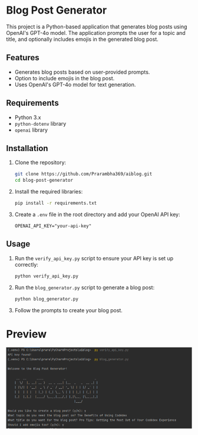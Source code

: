 # Blog Post Generator

This project is a Python-based application that generates blog posts using OpenAI's GPT-4o model. The application prompts the user for a topic and title, and optionally includes emojis in the generated blog post.

## Features

- Generates blog posts based on user-provided prompts.
- Option to include emojis in the blog post.
- Uses OpenAI's GPT-4o model for text generation.

## Requirements

- Python 3.x
- `python-dotenv` library
- `openai` library

## Installation

1. Clone the repository:
    ```sh
    git clone https://github.com/Prarambha369/aiblog.git
    cd blog-post-generator
    ```

2. Install the required libraries:
    ```sh
    pip install -r requirements.txt
    ```

3. Create a `.env` file in the root directory and add your OpenAI API key:
    ```dotenv
    OPENAI_API_KEY="your-api-key"
    ```

## Usage

1. Run the `verify_api_key.py` script to ensure your API key is set up correctly:
    ```sh
    python verify_api_key.py
    ```

2. Run the `blog_generator.py` script to generate a blog post:
    ```sh
    python blog_generator.py
    ```

3. Follow the prompts to create your blog post.

# Preview 
![img.png](img.png)